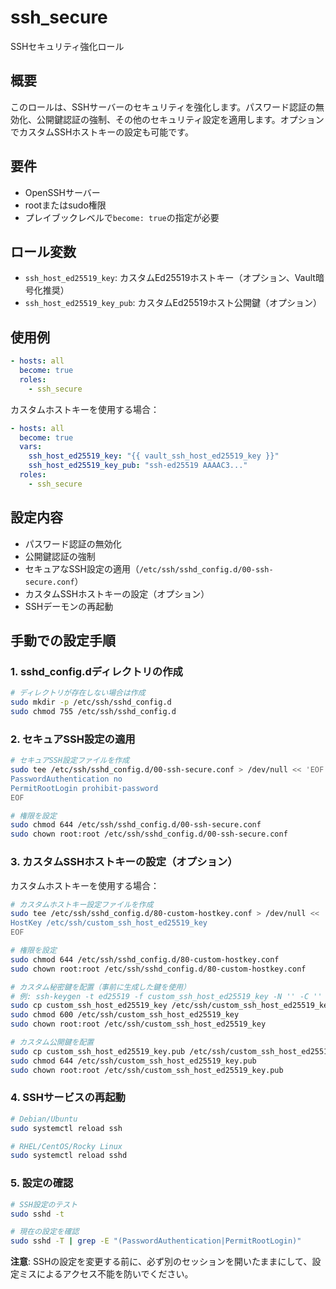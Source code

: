# ssh_secure

SSHセキュリティ強化ロール

## 概要

このロールは、SSHサーバーのセキュリティを強化します。パスワード認証の無効化、公開鍵認証の強制、その他のセキュリティ設定を適用します。オプションでカスタムSSHホストキーの設定も可能です。

## 要件

- OpenSSHサーバー
- rootまたはsudo権限
- プレイブックレベルで`become: true`の指定が必要

## ロール変数

- `ssh_host_ed25519_key`: カスタムEd25519ホストキー（オプション、Vault暗号化推奨）
- `ssh_host_ed25519_key_pub`: カスタムEd25519ホスト公開鍵（オプション）

## 使用例

```yaml
- hosts: all
  become: true
  roles:
    - ssh_secure
```

カスタムホストキーを使用する場合：
```yaml
- hosts: all
  become: true
  vars:
    ssh_host_ed25519_key: "{{ vault_ssh_host_ed25519_key }}"
    ssh_host_ed25519_key_pub: "ssh-ed25519 AAAAC3..."
  roles:
    - ssh_secure
```

## 設定内容

- パスワード認証の無効化
- 公開鍵認証の強制
- セキュアなSSH設定の適用（`/etc/ssh/sshd_config.d/00-ssh-secure.conf`）
- カスタムSSHホストキーの設定（オプション）
- SSHデーモンの再起動

## 手動での設定手順

### 1. sshd_config.dディレクトリの作成

```bash
# ディレクトリが存在しない場合は作成
sudo mkdir -p /etc/ssh/sshd_config.d
sudo chmod 755 /etc/ssh/sshd_config.d
```

### 2. セキュアSSH設定の適用

```bash
# セキュアSSH設定ファイルを作成
sudo tee /etc/ssh/sshd_config.d/00-ssh-secure.conf > /dev/null << 'EOF'
PasswordAuthentication no
PermitRootLogin prohibit-password
EOF

# 権限を設定
sudo chmod 644 /etc/ssh/sshd_config.d/00-ssh-secure.conf
sudo chown root:root /etc/ssh/sshd_config.d/00-ssh-secure.conf
```

### 3. カスタムSSHホストキーの設定（オプション）

カスタムホストキーを使用する場合：

```bash
# カスタムホストキー設定ファイルを作成
sudo tee /etc/ssh/sshd_config.d/80-custom-hostkey.conf > /dev/null << 'EOF'
HostKey /etc/ssh/custom_ssh_host_ed25519_key
EOF

# 権限を設定
sudo chmod 644 /etc/ssh/sshd_config.d/80-custom-hostkey.conf
sudo chown root:root /etc/ssh/sshd_config.d/80-custom-hostkey.conf

# カスタム秘密鍵を配置（事前に生成した鍵を使用）
# 例: ssh-keygen -t ed25519 -f custom_ssh_host_ed25519_key -N '' -C ''
sudo cp custom_ssh_host_ed25519_key /etc/ssh/custom_ssh_host_ed25519_key
sudo chmod 600 /etc/ssh/custom_ssh_host_ed25519_key
sudo chown root:root /etc/ssh/custom_ssh_host_ed25519_key

# カスタム公開鍵を配置
sudo cp custom_ssh_host_ed25519_key.pub /etc/ssh/custom_ssh_host_ed25519_key.pub
sudo chmod 644 /etc/ssh/custom_ssh_host_ed25519_key.pub
sudo chown root:root /etc/ssh/custom_ssh_host_ed25519_key.pub
```

### 4. SSHサービスの再起動

```bash
# Debian/Ubuntu
sudo systemctl reload ssh

# RHEL/CentOS/Rocky Linux
sudo systemctl reload sshd
```

### 5. 設定の確認

```bash
# SSH設定のテスト
sudo sshd -t

# 現在の設定を確認
sudo sshd -T | grep -E "(PasswordAuthentication|PermitRootLogin)"
```

**注意**: SSHの設定を変更する前に、必ず別のセッションを開いたままにして、設定ミスによるアクセス不能を防いでください。